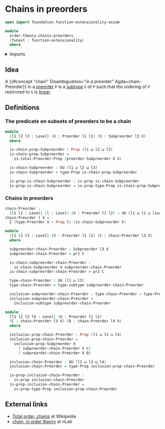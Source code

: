 # Chains in preorders

```agda
open import foundation.function-extensionality-axiom

module
  order-theory.chains-preorders
  (funext : function-extensionality)
  where
```

<details><summary>Imports</summary>

```agda
open import foundation.dependent-pair-types
open import foundation.propositions funext
open import foundation.subtypes funext
open import foundation.universe-levels

open import order-theory.preorders funext
open import order-theory.subpreorders funext
open import order-theory.total-preorders funext
```

</details>

## Idea

A {{#concept "chain" Disambiguation="in a preorder" Agda=chain-Preorder}} in a
[preorder](order-theory.preorders.md) `P` is a
[subtype](foundation-core.subtypes.md) `S` of `P` such that the ordering of `P`
restricted to `S` is [linear](order-theory.total-preorders.md).

## Definitions

### The predicate on subsets of preorders to be a chain

```agda
module _
  {l1 l2 l3 : Level} (X : Preorder l1 l2) (S : Subpreorder l3 X)
  where

  is-chain-prop-Subpreorder : Prop (l1 ⊔ l2 ⊔ l3)
  is-chain-prop-Subpreorder =
    is-total-Preorder-Prop (preorder-Subpreorder X S)

  is-chain-Subpreorder : UU (l1 ⊔ l2 ⊔ l3)
  is-chain-Subpreorder = type-Prop is-chain-prop-Subpreorder

  is-prop-is-chain-Subpreorder : is-prop is-chain-Subpreorder
  is-prop-is-chain-Subpreorder = is-prop-type-Prop is-chain-prop-Subpreorder
```

### Chains in preorders

```agda
chain-Preorder :
  {l1 l2 : Level} (l : Level) (X : Preorder l1 l2) → UU (l1 ⊔ l2 ⊔ lsuc l)
chain-Preorder l X =
  Σ (type-Preorder X → Prop l) (is-chain-Subpreorder X)

module _
  {l1 l2 l3 : Level} (X : Preorder l1 l2) (C : chain-Preorder l3 X)
  where

  subpreorder-chain-Preorder : Subpreorder l3 X
  subpreorder-chain-Preorder = pr1 C

  is-chain-subpreorder-chain-Preorder :
    is-chain-Subpreorder X subpreorder-chain-Preorder
  is-chain-subpreorder-chain-Preorder = pr2 C

  type-chain-Preorder : UU (l1 ⊔ l3)
  type-chain-Preorder = type-subtype subpreorder-chain-Preorder

  inclusion-subpreorder-chain-Preorder : type-chain-Preorder → type-Preorder X
  inclusion-subpreorder-chain-Preorder =
    inclusion-subtype subpreorder-chain-Preorder

module _
  {l1 l2 l3 l4 : Level} (X : Preorder l1 l2)
  (C : chain-Preorder l3 X) (D : chain-Preorder l4 X)
  where

  inclusion-prop-chain-Preorder : Prop (l1 ⊔ l3 ⊔ l4)
  inclusion-prop-chain-Preorder =
    inclusion-prop-Subpreorder X
      ( subpreorder-chain-Preorder X C)
      ( subpreorder-chain-Preorder X D)

  inclusion-chain-Preorder : UU (l1 ⊔ l3 ⊔ l4)
  inclusion-chain-Preorder = type-Prop inclusion-prop-chain-Preorder

  is-prop-inclusion-chain-Preorder :
    is-prop inclusion-chain-Preorder
  is-prop-inclusion-chain-Preorder =
    is-prop-type-Prop inclusion-prop-chain-Preorder
```

## External links

- [Total order, chains](https://en.wikipedia.org/wiki/Total_order#Chains) at
  Wikipedia
- [chain, in order theory](https://ncatlab.org/nlab/show/chain#in_order_theory)
  at $n$Lab

